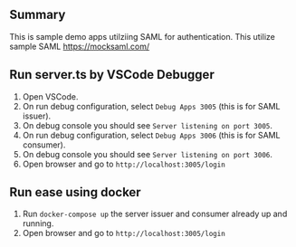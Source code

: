 ## Summary

This is sample demo apps utilziing SAML for authentication. This utilize sample SAML https://mocksaml.com/

## Run server.ts by VSCode Debugger

1. Open VSCode.
2. On run debug configuration, select `Debug Apps 3005` (this is for SAML issuer).
3. On debug console you should see `Server listening on port 3005`.
4. On run debug configuration, select `Debug Apps 3006` (this is for SAML consumer).
5. On debug console you should see `Server listening on port 3006`.
4. Open browser and go to `http://localhost:3005/login`

## Run ease using docker

1. Run `docker-compose up` the server issuer and consumer already up and running.
2. Open browser and go to `http://localhost:3005/login`

